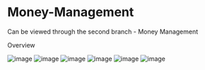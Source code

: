 # Money-Management
Can be viewed through the second branch - Money Management

Overview

![image](https://github.com/user-attachments/assets/459d7f64-59a6-4838-924a-82c4f0d44e1e)
![image](https://github.com/user-attachments/assets/6c4754c9-28e7-45c2-bff5-0ee534b1639f)
![image](https://github.com/user-attachments/assets/8246902b-8066-478e-a4d4-805153d5619e)
![image](https://github.com/user-attachments/assets/3e01af65-357c-49d7-8771-d924876b7c9b)
![image](https://github.com/user-attachments/assets/e37c3edb-1ffa-41f1-b97b-84950ce08e35)
![image](https://github.com/user-attachments/assets/4db1d45f-3da5-477f-9464-0ae994a5cfc9)




